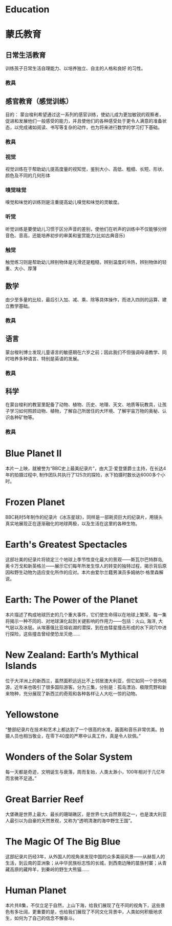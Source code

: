 # Education

# 蒙氏教育
## 日常生活教育
训练孩子日常生活自理能力、以培养独立、自主的人格和良好 的习性。
### 教具

## 感官教育（感觉训练）
目的：
蒙台梭利希望通过这一系列的感官训练，使幼儿成为更加敏锐的观察者，促进和发展他们一般感受的能力，并且使他们的各种感受处于更令人满意的准备状态，以完成诸如阅读、书写等复杂的动作，也为将来进行数学的学习打下基础。
### 教具
### 视觉
视觉训练在于帮助幼儿提高度量的视知觉，鉴别大小、高低、粗细、长短、形状、颜色及不同的几何形体
### 嗅觉味觉
嗅觉和味觉的训练则是注重提高幼儿嗅觉和味觉的灵敏度。
### 听觉
听觉训练是要使幼儿习惯于区分声音的差别，使他们在听声的训练中不仅能够分辨音色、音高，还能培养初步的审美和鉴赏能力(比如古典音乐)
### 触觉
触觉练习则是帮助幼儿辨别物体是光滑还是粗糙，辨别温度的冷热，辨别物体的轻重、大小、厚薄

## 数学
由少至多量的比较，最后引入加、减、乘、除等具体操作，而进入四则的运算、建立教学基础。
### 教具

## 语言
蒙台梭利博士发现儿童语言的敏感期在六岁之前；因此我们不但强调母语教学、同时培养多种语言、特别是英语的发展。
### 教具

## 科学
在蒙台梭利的教室里配备了动物、植物、历史、地理、天文、地质等玩教具，让孩子学习如何照顾动物、植物，了解自己所居住的大环境、了解宇宙万物的奥秘、认识各种矿物等。
### 教具



# Blue Planet II
本片一上映，就被誉为“BBC史上最美纪录片”，由大卫·爱登堡爵士主持，在长达4年的拍摄过程中, 制作团队共执行了125次的探险，水下拍摄时数长达6000多个小时。
# Frozen Planet
BBC耗时5年制作的纪录片《冰冻星球》，同样是一部耗资巨大的纪录片，用镜头真实地展现正在逐渐融化的地球两极，以及生活在这里的各种生物。
# Earth's Greatest Spectacles
这部壮美的纪录片将锁定三个地球上季节性变化最大的景观——斯瓦尔巴特群岛,奥卡万戈和新英格兰——展示它们每年所发生惊人的转变的独特过程，揭示背后原因和野生动物为适应变化所作的应对。本片由爱尔兰籍男演员多姆纳尔·格里森解说。
# Earth: The Power of the Planet
本片描述了构成地球历史的几个重大事件，它们使生命得以在地球上繁荣，每一集将揭示一种不同的、对地球演化起到关键影响的作用力——包括：火山, 海洋, 大气层以及冰层。从埃塞俄比亚熔岩湖的潜探，到在由彗星撞击形成的水下洞穴中进行探险，这些撞击曾经使恐龙灭绝……
# New Zealand: Earth’s Mythical Islands 
位于大洋洲上的新西兰，虽然面积远远比不上邻居澳大利亚，但它如同一个世外桃源，近年来也吸引了很多国际游客。分为三集，分别是：孤岛漂泊、极限荒野和新来物种，充分展现了新西兰的奇观和各种各样让人大吃一惊的动物。
# Yellowstone
“整部纪录片在技术和艺术上都达到了一个很高的水准，画面和音乐非常优美。拍摄人员也相当敬业，在零下40度的严寒中认真工作，真是令人钦佩。”
# Wonders of the Solar System
每一天都是奇迹，文明诞生与衰落，周而复始，人类太渺小，100年相对于几亿年而言微不足道。”
# Great Barrier Reef
大堡礁是世界上最大、最长的珊瑚礁区，是世界七大自然景观之一，也是澳大利亚人最引以为自豪的天然景观，又称为“透明清澈的海中野生王国”。
# The Magic Of The Big Blue
这部纪录片历经3年，从外国人的视角来发现中国的众多美丽风景——从赫哲人的生活，到云南的亚洲象；从中华民族标志性的长城，到西南边陲的苗族村寨；从青藏高原的藏羚羊，到秦岭的野生大熊猫……
# Human Planet
本片共8集，不仅立足于自然，上山下海，给我们展现了在不同的视角下，这些景色有多壮阔，更重要的是，也给我们展现了不同文化背景中，人类如何积极地求生，如何为了自己的信念不懈奋斗。
